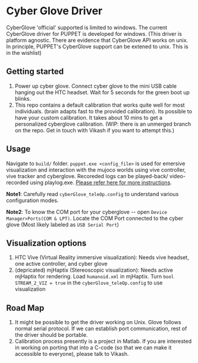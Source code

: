 # Cyber Glove Driver 
CyberGlove 'official' supported is limited to windows. The current CyberGlove driver for PUPPET is developed for windows. (This driver is platform agnostic. There are evidence that CyberGlove API works on unix. In principle, PUPPET's CyberGlove support can be extened to unix. This is in the wishlist)
	
## Getting started 
1. Power up cyber glove. Connect cyber glove to the mini USB cable hanging out the HTC headset. Wait for 5 seconds for the green boot up blinks.
2. This repo contains a default calibration that works quite well for most individuals. (brain adapts fast to the provided calibration). Its possible to have your custom calibration. It takes about 10 mins to get a personalized cyberglove calibration. (WIP: there is an unmerged branch on the repo. Get in touch with Vikash if you want to attempt this.)

## Usage
Navigate to `build/` folder. `puppet.exe <config_file>` is used for emersive visualization and interaction with the mujoco worlds using vive controller, vive tracker and cyberglove. Recoreded logs can be played-back/ video-recorded using playlog.exe. [Please refer here for more instructions](https://github.com/vikashplus/teleOp/tree/master/build#usage). 

**Note1**: Carefully read `cyberGlove_teleOp.config` to understand various configuration modes.

**Note2**: To know the COM port for your cyberglove -- open `Device Manager>Ports(COM & LPT)`. Locate the COM Port connected to the cyber glove (Most likely labeled as `USB Serial Port`) 

## Visualization options
1. HTC Vive (Virtual Reality immersive visualization): Needs vive headset, one active controller, and cyber glove
2. (depricated) mjHaptix (Stereoscopic visualization): Needs active mjHaptix for rendering. Load `humanoid.xml` in mjHaptix. Turn `bool STREAM_2_VIZ = true` in the `cyberGlove_teleOp.config` to use visualization


## Road Map
1. It might be possible to get the driver working on Unix. Glove follows normal serial protocol. If we can establish port communication, rest of the driver should be portable. 
2. Calibration process presently is a project in Matlab. If you are interested in working on porting that into a C-code (so that we can make it accessible to everyone), please talk to Vikash.
